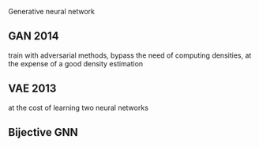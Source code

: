 Generative neural network







## GAN 2014

train with adversarial methods, bypass the need of computing densities, at the expense of a good density estimation



## VAE 2013

at the cost of learning two neural networks



## Bijective GNN


